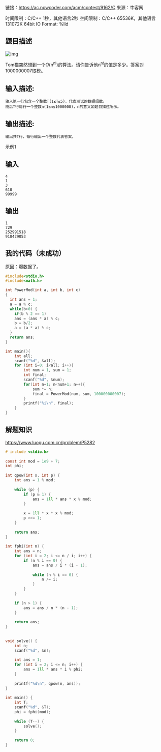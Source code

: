 链接：https://ac.nowcoder.com/acm/contest/9162/C
来源：牛客网

时间限制：C/C++ 1秒，其他语言2秒
 空间限制：C/C++ 65536K，其他语言131072K
 64bit IO Format: %lld

## 题目描述

  ![img](https://uploadfiles.nowcoder.com/images/20201013/320265_1602599828497_54F8C9889651F3EC2537FE8B2FB65DD8)


  Tom猫突然想到一个*O*(n<sup>n!</sup>)的算法。请你告诉他n<sup>n!</sup>的值是多少。答案对1000000007取模。 

## 输入描述:

```
输入第一行包含一个整数T(1≤T≤5)，代表测试的数据组数。
随后T行每行一个整数n(1≤n≤1000000)，n的意义如题目描述所示。
```

## 输出描述:

```
输出共T行，每行输出一个整数代表答案。
```

示例1

## 输入

```
4
1
3
610
99999
```

## 输出

```
1
729
252991518
918429053
```



## 我的代码（未成功）

原因：爆数据了。

```c
#include<stdio.h>
#include<math.h>

int PowerMod(int a, int b, int c)
{
  int ans = 1;
  a = a % c;
  while(b>0) {
    if(b % 2 == 1)
    ans = (ans * a) % c;
    b = b/2;
    a = (a * a) % c;
  }
  return ans;
}

int main(){
    int all;
    scanf("%d", &all);
    for (int i=0; i<all; i++){
        int num = 1, sum = 1;
        int final;
        scanf("%d", &num);
        for(int n=1; n<num+1; n++){
            sum *= n;
            final = PowerMod(num, sum, 100000000007);
        }
        printf("%i\n", final);
    }
}
```

## 解题知识

https://www.luogu.com.cn/problem/P5282

```c
# include <stdio.h>
 
const int mod = 1e9 + 7;
int phi;
 
int qpow(int x, int p) {
    int ans = 1 % mod;
     
    while (p) {
        if (p & 1) {
            ans = 1ll * ans * x % mod;
        }
         
        x = 1ll * x * x % mod;
        p >>= 1;
    }
     
    return ans;
}
 
int fphi(int n) {
    int ans = n;
    for (int i = 2; i <= n / i; i++) {
        if (n % i == 0) {
            ans = ans / i * (i - 1);
             
            while (n % i == 0) {
                n /= i;
            }
        }
    }
     
    if (n > 1) {
        ans = ans / n * (n - 1);
    }
     
    return ans;
}
 
 
void solve() {
    int n;
    scanf("%d", &n);
     
    int ans = 1;
    for (int i = 2; i <= n; i++) {
        ans = 1ll * ans * i % phi;
    }
     
    printf("%d\n", qpow(n, ans));
}
 
int main() {
    int T;
    scanf("%d", &T);
    phi = fphi(mod);
     
    while (T--) {
        solve();
    }
 
    return 0;
}
```

